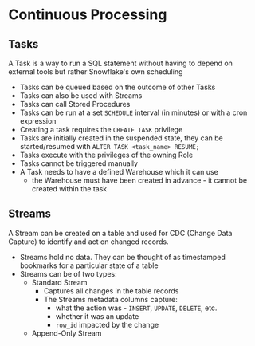 # Continuous Processing #

## Tasks ##
A Task is a way to run a SQL statement without having to depend on external tools but rather Snowflake's own scheduling
* Tasks can be queued based on the outcome of other Tasks
* Tasks can also be used with Streams
* Tasks can call Stored Procedures
* Tasks can be run at a set `SCHEDULE` interval (in minutes) or with a cron expression
* Creating a task requires the `CREATE TASK` privilege
* Tasks are initially created in the suspended state, they can be started/resumed with `ALTER TASK <task_name> RESUME;`
* Tasks execute with the privileges of the owning Role
* Tasks cannot be triggered manually
* A Task needs to have a defined Warehouse which it can use
  * the Warehouse must have been created in advance - it cannot be created within the task

## Streams ##
A Stream can be created on a table and used for CDC (Change Data Capture) to identify and act on changed records.
* Streams hold no data. They can be thought of as timestamped bookmarks for a particular state of a table
* Streams can be of two types:
  * Standard Stream
    * Captures all changes in the table records
    * The Streams metadata columns capture:
      * what the action was - `INSERT`, `UPDATE`, `DELETE`, etc.
      * whether it was an update
      * `row_id` impacted by the change
  * Append-Only Stream